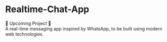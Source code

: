 # Realtime-Chat-App

🚧 Upcoming Project 🚧  
A real-time messaging app inspired by WhatsApp, to be built using modern web technologies.
